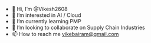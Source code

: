 - 👋 Hi, I’m @Vikesh2608
- 👀 I’m interested in AI / Cloud
- 🌱 I’m currently learning PMP
- 💞️ I’m looking to collaborate on Supply Chain Industries
- 📫 How to reach me vikebairam@gmail.com

<!---
Vikesh2608/Vikesh2608 is a ✨ special ✨ repository because its `README.md` (this file) appears on your GitHub profile.
You can click the Preview link to take a look at your changes.
--->

